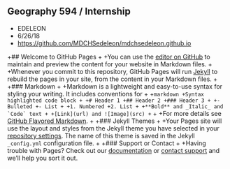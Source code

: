 ## Geography 594 / Internship

- EDELEON
- 6/26/18
- https://github.com/MDCHSedeleon/mdchsedeleon.github.io

+## Welcome to GitHub Pages
+
+You can use the [editor on GitHub](https://github.com/MDCHSedeleon/mdchsedeleon.github.io/edit/master/index.md) to maintain and preview the content for your website in Markdown files.
+
+Whenever you commit to this repository, GitHub Pages will run [Jekyll](https://jekyllrb.com/) to rebuild the pages in your site, from the content in your Markdown files.
+
+### Markdown
+
+Markdown is a lightweight and easy-to-use syntax for styling your writing. It includes conventions for
+
+```markdown
+Syntax highlighted code block
+
+# Header 1
+## Header 2
+### Header 3
+
+- Bulleted
+- List
+
+1. Numbered
+2. List
+
+**Bold** and _Italic_ and `Code` text
+
+[Link](url) and ![Image](src)
+```
+
+For more details see [GitHub Flavored Markdown](https://guides.github.com/features/mastering-markdown/).
+
+### Jekyll Themes
+
+Your Pages site will use the layout and styles from the Jekyll theme you have selected in your [repository settings](https://github.com/MDCHSedeleon/mdchsedeleon.github.io/settings). The name of this theme is saved in the Jekyll `_config.yml` configuration file.
+
+### Support or Contact
+
+Having trouble with Pages? Check out our [documentation](https://help.github.com/categories/github-pages-basics/) or [contact support](https://github.com/contact) and we’ll help you sort it out.
